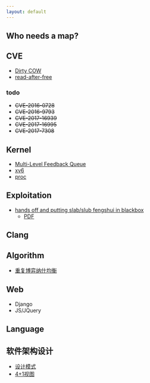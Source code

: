 ```yaml
---
layout: default
---
```


## Who needs a map?

## CVE
* [Dirty COW](./dirty-cow.html)
* [read-after-free](./read-after-free.html)
### todo
* ~~CVE-2016-0728~~
* ~~CVE-2016-9793~~
* ~~CVE-2017-16939~~
* ~~CVE-2017-16995~~
* ~~CVE-2017-7308~~

## Kernel
* [Multi-Level Feedback Queue](./mlfq.html)
* [xv6](./xv6/xv6.html)
* [proc](./proc.html)
    
## Exploitation
* [hands off and putting slab/slub fengshui in blackbox](./eu19-slub.md)
    - [PDF](./pdf/eu-19-Chen-Hands-Off-And-Putting-SLAB-SLUB-Feng-Shui-In-A-Blackbox.pdf)

## Clang

## Algorithm
* [重复博弈纳什均衡](./repeated-nash.html)

## Web
- Django
- JS/JQuery

## Language

## 软件架构设计
* [设计模式](./design-pattern.html)
* [4+1视图](./views.html)
